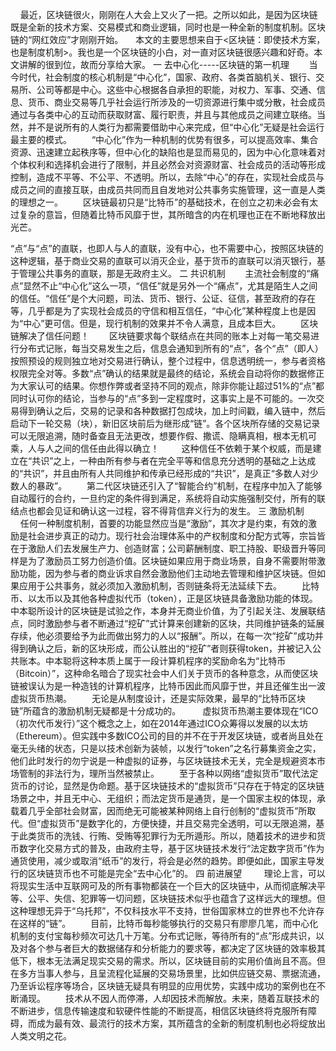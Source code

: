 &nbsp;&nbsp;&nbsp; 最近，区块链很火，刚刚在人大会上又火了一把。之所以如此，是因为区块链既是全新的技术方案、交易模式和商业逻辑，同时也是一种全新的制度机制。区块链的“网红效应”才刚刚开始。
&nbsp;&nbsp;&nbsp; 本文的主要思想来自于<区块链：即使技术方案，也是制度机制>。我也是一个区块链的小白，对一直对区块链很感兴趣和好奇。本文讲解的很到位，故而分享给大家。
一 去中心化-----区块链的第一机理
&nbsp;&nbsp;&nbsp;&nbsp;&nbsp;&nbsp; 当今时代，社会制度的核心机制是“中心化”，国家、政府、各类首脑机关、银行、交易所、公司等都是中心。这些中心根据各自承担的职能，对权力、军事、交通、信息、货币、商业交易等几乎社会运行所涉及的一切资源进行集中或分散，社会成员通过与各类中心的互动而获取财富、履行职责，并且与其他成员之间建立联络。当然，并不是说所有的人类行为都需要借助中心来完成，但“中心化”无疑是社会运行最主要的模式。
　　“中心化”作为一种机制的优势有很多，可以提高效率、集合资源、迅速建立起秩序等，但中心化的缺陷也是显而易见的，因为中心化意味着对个体权利和选择机会进行了限制，并且必然会对资源财富、社会成员的活动等形成控制，造成不平等、不公平、不透明。所以，去除“中心”的存在，实现社会成员与成员之间的直接互联，由成员共同而且自发地对公共事务实施管理，这一直是人类的理想之一。
　　区块链最初只是“比特币”的基础技术，在创立之初未必会有太过复杂的意旨，但随着比特币风靡于世，其所暗含的内在机理也正在不断地释放出光芒。

“点”与“点”的直联，也即人与人的直联，没有中心，也不需要中心，按照区块链的这种逻辑，基于商业交易的直联可以消灭企业，基于货币的直联可以消灭银行，基于管理公共事务的直联，那是无政府主义。
二 共识机制
&nbsp;&nbsp;&nbsp;&nbsp;​&nbsp;&nbsp;&nbsp;主流社会制度的“痛点”显然不止“中心化”这么一项，“信任”就是另外一个“痛点”，尤其是陌生人之间的信任。“信任”是个大问题，司法、货币、银行、公证、征信，甚至政府的存在等，几乎都是为了实现社会成员的守信和相互信任，“中心化”某种程度上也是因为“中心”更可信。但是，现行机制的效果并不令人满意，且成本巨大。
　　区块链解决了信任问题！
　　区块链要求每个联结点在共同的账本上对每一笔交易进行分布式记账，每当交易发生之后，信息会通知到所有的“点”，各个“点”（即人）按照预设的规则独立地对交易进行确认，整个过程中，信息透明统一，参与者资格权限完全对等。多数“点”确认的结果就是最终的结论，系统会自动将你的数据修正为大家认可的结果。你想作弊或者坚持不同的观点，除非你能让超过51%的“点”都同时认可你的结论，当参与的“点”多到一定程度时，这事实上是不可能的。一次交易得到确认之后，交易的记录和各种数据打包成块，加上时间戳，编入链中，然后启动下一轮交易（块），新旧区块前后为继形成“链”。各个区块所存储的交易记录可以无限追溯，随时备查且无法更改，想要作假、撒谎、隐瞒真相，根本无机可乘，人与人之间的信任由此得以确立！
&nbsp;&nbsp;&nbsp;&nbsp;​&nbsp;&nbsp;&nbsp;&nbsp;​这种信任不依赖于某个权威，而是建立在“共识”之上，一种由所有参与者在完全平等和信息充分透明的基础之上达成的“共识”，并且由所有人共同维护和传承已经形成的“共识”，是真正“多数人对少数人的暴政”。
　　第二代区块链还引入了“智能合约”机制，在程序中加入了能够自动履行的合约，一旦约定的条件得到满足，系统将自动实施强制交付，所有的联结点也都会见证和确认这一过程，容不得背信弃义行为的发生。
三 激励机制
&nbsp;&nbsp;&nbsp;&nbsp;​&nbsp;&nbsp;&nbsp;&nbsp;​任何一种制度机制，首要的功能显然应当是“激励”，其次才是约束，有效的激励是社会进步真正的动力。现行社会治理体系中的产权制度和分配方式等，宗旨皆在于激励人们去发展生产力、创造财富；公司薪酬制度、职工持股、职级晋升等同样是为了激励员工努力创造价值。区块链如果应用于商业场景，自身不需要附带激励功能，因为参与者的商业诉求自然会激励他们主动地去管理和维护区块链。但如果应用于公共事务，就必须加入激励机制，否则链条将无法延续下去。
　　比特币、以太币以及其他各种虚拟代币（token），正是区块链具备激励功能的体现。中本聪所设计的区块链是试验之作，本身并无商业价值，为了引起关注、发展联结点，同时激励参与者不断通过“挖矿”式计算来创建新的区块，共同维护链条的延展存续，他必须要给予为此而做出努力的人以“报酬”。所以，在每一次“挖矿”成功并得到确认之后，新的区块形成，而公认胜出的“挖矿”者则获得token，并被记入公共账本。中本聪将这种本质上属于一段计算机程序的奖励命名为“比特币（Bitcoin）”，这种命名暗合了现实社会中人们关于货币的各种意念，从而使区块链被误认为是一种造钱的计算机程序，比特币因此而风靡于世，并且还催生出一波虚拟货币热潮。
　　无论是从制度设计，还是实际效果，最早的“比特币区块链”所蕴含的激励机制无疑都是十分成功的。
&nbsp;&nbsp;&nbsp;&nbsp;​&nbsp;&nbsp;&nbsp;&nbsp;​虚拟货币热潮主要体现在“ICO（初次代币发行）”这个概念之上，如在2014年通过ICO众筹得以发展的以太坊（Ethereum）。但实践中多数ICO公司的目的并不在于开发区块链，或者尚且处在毫无头绪的状态，只是以技术创新为装帧，以发行“token”之名行募集资金之实，他们此时发行的勿宁说是一种虚拟的证券，与区块链技术无关，完全是规避资本市场管制的非法行为，理所当然被禁止。
　　至于各种以网络“虚拟货币”取代法定货币的讨论，显然是伪命题。基于区块链技术的“虚拟货币”只存在于特定的区块链场景之中，并且无中心、无组织；而法定货币是通货，是一个国家主权的体现，承载着几乎全部社会财富，因而绝无可能被某种网络上自行创制的“虚拟货币”所取代。但“虚拟货币”是数字化的，方便快捷，并且交易完全透明，可以无限追溯，基于此类货币的洗钱、行贿、受贿等犯罪行为无所遁形。所以，随着技术的进步和货币数字化交易方式的普及，由政府主导，基于区块链技术发行“法定数字货币”作为通货使用，减少或取消“纸币”的发行，将会是必然的趋势。即便如此，国家主导发行的区块链货币也不可能是完全“去中心化”的。
四 前进展望
&nbsp;&nbsp;&nbsp;&nbsp;​&nbsp;&nbsp;&nbsp;&nbsp;​理论上言，可以将现实生活中互联网可及的所有事物都装在一个巨大的区块链中，从而彻底解决平等、公平、失信、犯罪等一切问题，区块链技术似乎也蕴含了这样远大的理想。但这种理想无异于“乌托邦”，不仅科技水平不支持，世俗国家林立的世界也不允许存在这样的“链”。
　　目前，比特币每秒能够执行的交易只有廖廖几笔，而中心化机制的支付宝每秒频次可达几十万笔。分布式记账，等待所有的“点”形成共识，以及对各个参与者巨大的数据储存和分析能力的要求等，都决定了区块链的效率极其低下，根本无法满足现实交易的需求。所以，区块链目前的实用价值尚且不高。但在多方当事人参与，且呈流程化延展的交易场景里，比如供应链交易、票据流通，乃至诉讼程序等场合，区块链无疑具有明显的应用优势，实践中成功的案例也在不断涌现。
　　技术从不因人而停滞，人却因技术而解放。未来，随着互联技术的不断进步，信息传输速度和软硬件性能的不断提高，相信区块链终将克服所有障碍，而成为最有效、最流行的技术方案，其所蕴含的全新的制度机制也必将绽放出人类文明之花。
&nbsp;